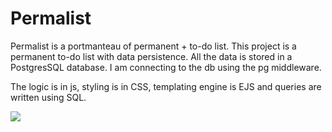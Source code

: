 # Permalist

Permalist is a portmanteau of permanent + to-do list.
This project is a permanent to-do list with data persistence.
All the data is stored in a PostgresSQL database.
I am connecting to the db using the pg middleware.

The logic is in js, styling is in CSS, templating engine is EJS and queries are written using SQL.

<img src="D:\Downloads\WebDev_Projects\Permalist Project\images\landingPage.png">
